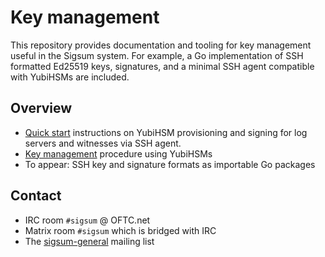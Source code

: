 # Key management

This repository provides documentation and tooling for key management useful in
the Sigsum system.  For example, a Go implementation of SSH formatted Ed25519
keys, signatures, and a minimal SSH agent compatible with YubiHSMs are included.

## Overview

  - [Quick start](./docs/quick-start.md) instructions on YubiHSM provisioning
    and signing for log servers and witnesses via SSH agent.
  - [Key management](./docs/key-management.md) procedure using YubiHSMs
  - To appear: SSH key and signature formats as importable Go packages

## Contact

  - IRC room `#sigsum` @ OFTC.net
  - Matrix room `#sigsum` which is bridged with IRC
  - The [sigsum-general][] mailing list

[sigsum-general]: https://lists.sigsum.org/mailman3/postorius/lists/sigsum-general.lists.sigsum.org/
